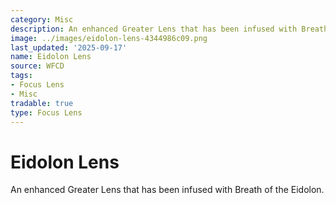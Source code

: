 ```yaml
---
category: Misc
description: An enhanced Greater Lens that has been infused with Breath of the Eidolon.
image: ../images/eidolon-lens-4344986c09.png
last_updated: '2025-09-17'
name: Eidolon Lens
source: WFCD
tags:
- Focus Lens
- Misc
tradable: true
type: Focus Lens
---
```


# Eidolon Lens

An enhanced Greater Lens that has been infused with Breath of the Eidolon.

